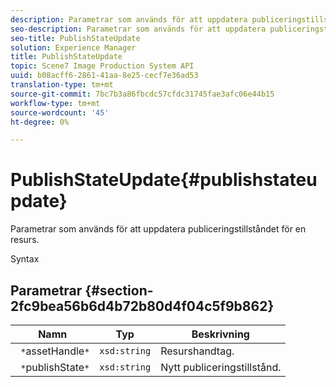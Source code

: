 ```yaml
---
description: Parametrar som används för att uppdatera publiceringstillståndet för en resurs.
seo-description: Parametrar som används för att uppdatera publiceringstillståndet för en resurs.
seo-title: PublishStateUpdate
solution: Experience Manager
title: PublishStateUpdate
topic: Scene7 Image Production System API
uuid: b08acff6-2861-41aa-8e25-cecf7e36ad53
translation-type: tm+mt
source-git-commit: 7bc7b3a86fbcdc57cfdc31745fae3afc06e44b15
workflow-type: tm+mt
source-wordcount: '45'
ht-degree: 0%

---
```



# PublishStateUpdate{#publishstateupdate}

Parametrar som används för att uppdatera publiceringstillståndet för en resurs.

Syntax

## Parametrar {#section-2fc9bea56b6d4b72b80d4f04c5f9b862}

| Namn | Typ | Beskrivning |
|---|---|---|
| ` *`assetHandle`*` | `xsd:string` | Resurshandtag. |
| ` *`publishState`*` | `xsd:string` | Nytt publiceringstillstånd. |

